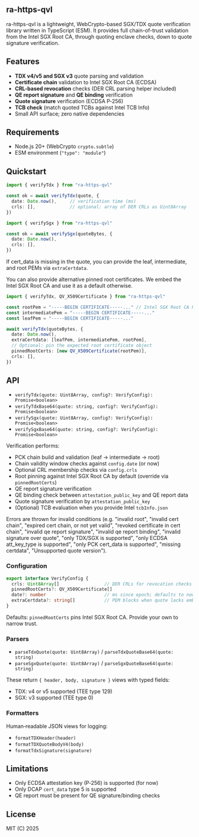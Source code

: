 ## ra-https-qvl

ra-https-qvl is a lightweight, WebCrypto-based SGX/TDX quote verification library written in TypeScript (ESM). It provides full chain-of-trust validation from the Intel SGX Root CA, through quoting enclave checks, down to quote signature verification.

## Features

- **TDX v4/v5 and SGX v3** quote parsing and validation
- **Certificate chain** validation to Intel SGX Root CA (ECDSA)
- **CRL-based revocation** checks (DER CRL parsing helper included)
- **QE report signature** and **QE binding** verification
- **Quote signature** verification (ECDSA P‑256)
- **TCB check** (match quoted TCBs against Intel TCB Info)
- Small API surface; zero native dependencies

## Requirements

- Node.js 20+ (WebCrypto `crypto.subtle`)
- ESM environment (`"type": "module"`)

## Quickstart

```ts
import { verifyTdx } from "ra-https-qvl"

const ok = await verifyTdx(quote, {
  date: Date.now(),     // verification time (ms)
  crls: [],             // optional: array of DER CRLs as Uint8Array
})
```

```ts
import { verifySgx } from "ra-https-qvl"

const ok = await verifySgx(quoteBytes, {
  date: Date.now(),
  crls: [],
})
```

If cert_data is missing in the quote, you can provide the leaf, intermediate, and root PEMs via `extraCertdata`.

You can also provide alternative pinned root certificates. We embed the Intel SGX Root CA and use it as a default otherwise.

```ts
import { verifyTdx, QV_X509Certificate } from "ra-https-qvl"

const rootPem = "-----BEGIN CERTIFICATE-----..." // Intel SGX Root CA PEM
const intermediatePem = "-----BEGIN CERTIFICATE-----..."
const leafPem = "-----BEGIN CERTIFICATE-----..."

await verifyTdx(quoteBytes, {
  date: Date.now(),
  extraCertdata: [leafPem, intermediatePem, rootPem],
  // Optional: pin the expected root certificate object
  pinnedRootCerts: [new QV_X509Certificate(rootPem)],
  crls: [],
})
```

## API

- `verifyTdx(quote: Uint8Array, config?: VerifyConfig): Promise<boolean>`
- `verifyTdxBase64(quote: string, config?: VerifyConfig): Promise<boolean>`
- `verifySgx(quote: Uint8Array, config?: VerifyConfig): Promise<boolean>`
- `verifySgxBase64(quote: string, config?: VerifyConfig): Promise<boolean>`

Verification performs:
- PCK chain build and validation (leaf → intermediate → root)
- Chain validity window checks against `config.date` (or now)
- Optional CRL membership checks via `config.crls`
- Root pinning against Intel SGX Root CA by default (override via `pinnedRootCerts`)
- QE report signature verification
- QE binding check between `attestation_public_key` and QE report data
- Quote signature verification by `attestation_public_key`
 - (Optional) TCB evaluation when you provide Intel `tcbInfo.json`

Errors are thrown for invalid conditions (e.g. "invalid root", "invalid cert chain", "expired cert chain, or not yet valid", "revoked certificate in cert chain", "invalid qe report signature", "invalid qe report binding", "invalid signature over quote", "only TDX/SGX is supported", "only ECDSA att_key_type is supported", "only PCK cert_data is supported", "missing certdata", "Unsupported quote version").

### Configuration

```ts
export interface VerifyConfig {
  crls: Uint8Array[]                 // DER CRLs for revocation checks (optional; [] if none)
  pinnedRootCerts?: QV_X509Certificate[]
  date?: number                      // ms since epoch; defaults to now
  extraCertdata?: string[]           // PEM blocks when quote lacks embedded cert_data
}
```

Defaults: `pinnedRootCerts` pins Intel SGX Root CA. Provide your own to narrow trust.

### Parsers

- `parseTdxQuote(quote: Uint8Array)` / `parseTdxQuoteBase64(quote: string)`
- `parseSgxQuote(quote: Uint8Array)` / `parseSgxQuoteBase64(quote: string)`

These return `{ header, body, signature }` views with typed fields:
- TDX: v4 or v5 supported (TEE type 129)
- SGX: v3 supported (TEE type 0)

### Formatters

Human‑readable JSON views for logging:
- `formatTDXHeader(header)`
- `formatTDXQuoteBodyV4(body)`
- `formatTdxSignature(signature)`

## Limitations

- Only ECDSA attestation key (P‑256) is supported (for now)
- Only DCAP `cert_data` type 5 is supported
- QE report must be present for QE signature/binding checks

## License

MIT (C) 2025
